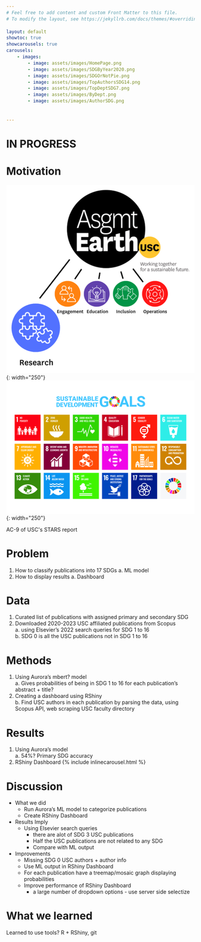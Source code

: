 ```yaml
---
# Feel free to add content and custom Front Matter to this file.
# To modify the layout, see https://jekyllrb.com/docs/themes/#overriding-theme-defaults

layout: default
showtoc: true
showcarousels: true
carousels:
    - images: 
        - image: assets/images/HomePage.png
        - image: assets/images/SDGByYear2020.png
        - image: assets/images/SDGOrNotPie.png
        - image: assets/images/TopAuthorsSDG14.png
        - image: assets/images/TopDeptSDG7.png
        - image: assets/images/ByDept.png
        - image: assets/images/AuthorSDG.png

         
---
```

# IN PROGRESS
# Motivation
![Assignment Earth Research](assets/images/Asgmt_Earth_Research.png){: width="250"}![UN's 17 SDGs](assets/images/UN_SDGs.jpg){: width="250"}

AC-9 of USC's STARS report


# Problem
1. How to classify publications into 17 SDGs
    a. ML model
2. How to display results
    a. Dashboard

# Data
1. Curated list of publications with assigned primary and secondary SDG
2. Downloaded 2020-2023 USC affiliated publications from Scopus  
    a. using Elsevier’s 2022 search queries for SDG 1 to 16  
    b. SDG 0 is all the USC publications not in SDG 1 to 16

# Methods
1. Using Aurora’s mbert? model  
    a. Gives probabilities of being in SDG 1 to 16 for each publication’s abstract + title?
2. Creating a dashboard using RShiny  
    b. Find USC authors in each publication by parsing the data, using Scopus API, web scraping USC faculty directory

# Results

1. Using Aurora’s model  
    a. 54%? Primary SDG accuracy
2. RShiny Dashboard
{% include inlinecarousel.html %}

# Discussion

- What we did
    - Run Aurora’s ML model to categorize publications
    - Create RShiny Dashboard
- Results Imply
    - Using Elsevier search queries  
        - there are alot of SDG 3 USC publications
        - Half the USC publications are not related to any SDG
        - Compare with ML output
- Improvements
    - Missing SDG 0 USC authors + author info
    - Use ML output in RShiny Dashboard
    - For each publication have a treemap/mosaic graph displaying probabilities
    - Improve performance of RShiny Dashboard 
        - a large number of dropdown options - use server side selectize


# What we learned

Learned to use tools? R + RShiny, git
